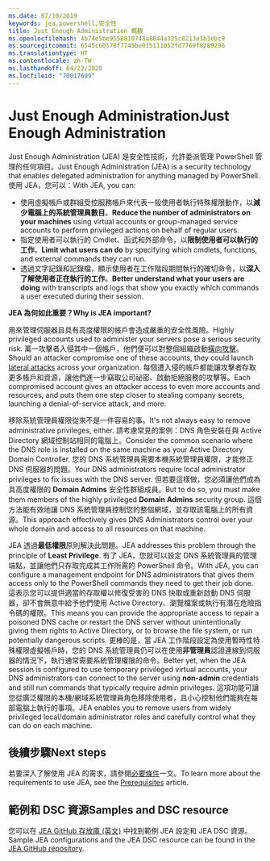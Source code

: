 ```yaml
---
ms.date: 07/10/2019
keywords: jea,powershell,安全性
title: Just Enough Administration 概觀
ms.openlocfilehash: 4b74e5be9558810748a8844a325c8213e1b3ebc9
ms.sourcegitcommit: 6545c60578f7745be015111052fd7769f8289296
ms.translationtype: HT
ms.contentlocale: zh-TW
ms.lasthandoff: 04/22/2020
ms.locfileid: "70017699"
---
```

# <a name="just-enough-administration"></a><span data-ttu-id="951ed-103">Just Enough Administration</span><span class="sxs-lookup"><span data-stu-id="951ed-103">Just Enough Administration</span></span>

<span data-ttu-id="951ed-104">Just Enough Administration (JEA) 是安全性技術，允許委派管理 PowerShell 管理的任何項目。</span><span class="sxs-lookup"><span data-stu-id="951ed-104">Just Enough Administration (JEA) is a security technology that enables delegated administration for anything managed by PowerShell.</span></span> <span data-ttu-id="951ed-105">使用 JEA，您可以︰</span><span class="sxs-lookup"><span data-stu-id="951ed-105">With JEA, you can:</span></span>

- <span data-ttu-id="951ed-106">使用虛擬帳戶或群組受控服務帳戶來代表一般使用者執行特殊權限動作，以**減少電腦上的系統管理員數目**。</span><span class="sxs-lookup"><span data-stu-id="951ed-106">**Reduce the number of administrators on your machines** using virtual accounts or group-managed service accounts to perform privileged actions on behalf of regular users.</span></span>
- <span data-ttu-id="951ed-107">指定使用者可以執行的 Cmdlet、函式和外部命令，以**限制使用者可以執行的工作**。</span><span class="sxs-lookup"><span data-stu-id="951ed-107">**Limit what users can do** by specifying which cmdlets, functions, and external commands they can run.</span></span>
- <span data-ttu-id="951ed-108">透過文字記錄和記錄檔，顯示使用者在工作階段期間執行的確切命令，以**深入了解使用者正在執行的工作**。</span><span class="sxs-lookup"><span data-stu-id="951ed-108">**Better understand what your users are doing** with transcripts and logs that show you exactly which commands a user executed during their session.</span></span>

<span data-ttu-id="951ed-109">**JEA 為何如此重要？**</span><span class="sxs-lookup"><span data-stu-id="951ed-109">**Why is JEA important?**</span></span>

<span data-ttu-id="951ed-110">用來管理伺服器且具有高度權限的帳戶會造成嚴重的安全性風險。</span><span class="sxs-lookup"><span data-stu-id="951ed-110">Highly privileged accounts used to administer your servers pose a serious security risk.</span></span> <span data-ttu-id="951ed-111">萬一攻擊者入侵其中一個帳戶，他們便可以對整個組織啟動[橫向攻擊](https://aka.ms/pth)。</span><span class="sxs-lookup"><span data-stu-id="951ed-111">Should an attacker compromise one of these accounts, they could launch [lateral attacks](https://aka.ms/pth) across your organization.</span></span> <span data-ttu-id="951ed-112">每個遭入侵的帳戶都能讓攻擊者存取更多帳戶和資源，讓他們進一步竊取公司祕密、啟動拒絕服務的攻擊等。</span><span class="sxs-lookup"><span data-stu-id="951ed-112">Each compromised account gives an attacker access to even more accounts and resources, and puts them one step closer to stealing company secrets, launching a denial-of-service attack, and more.</span></span>

<span data-ttu-id="951ed-113">移除系統管理員權限從來不是一件容易的事。</span><span class="sxs-lookup"><span data-stu-id="951ed-113">It's not always easy to remove administrative privileges, either.</span></span> <span data-ttu-id="951ed-114">請考慮常見的案例：DNS 角色安裝在與 Active Directory 網域控制站相同的電腦上。</span><span class="sxs-lookup"><span data-stu-id="951ed-114">Consider the common scenario where the DNS role is installed on the same machine as your Active Directory Domain Controller.</span></span> <span data-ttu-id="951ed-115">您的 DNS 系統管理員需要本機系統管理員權限，才能修正 DNS 伺服器的問題。</span><span class="sxs-lookup"><span data-stu-id="951ed-115">Your DNS administrators require local administrator privileges to fix issues with the DNS server.</span></span> <span data-ttu-id="951ed-116">但若要這樣做，您必須讓他們成為具高度權限的 **Domain Admins** 安全性群組成員。</span><span class="sxs-lookup"><span data-stu-id="951ed-116">But to do so, you must make them members of the highly privileged **Domain Admins** security group.</span></span> <span data-ttu-id="951ed-117">這個方法能有效地讓 DNS 系統管理員控制您的整個網域，並存取該電腦上的所有資源。</span><span class="sxs-lookup"><span data-stu-id="951ed-117">This approach effectively gives DNS Administrators control over your whole domain and access to all resources on that machine.</span></span>

<span data-ttu-id="951ed-118">JEA 透過**最低權限**原則解決此問題。</span><span class="sxs-lookup"><span data-stu-id="951ed-118">JEA addresses this problem through the principle of **Least Privilege**.</span></span> <span data-ttu-id="951ed-119">有了 JEA，您就可以設定 DNS 系統管理員的管理端點，並讓他們只存取完成其工作所需的 PowerShell 命令。</span><span class="sxs-lookup"><span data-stu-id="951ed-119">With JEA, you can configure a management endpoint for DNS administrators that gives them access only to the PowerShell commands they need to get their job done.</span></span> <span data-ttu-id="951ed-120">這表示您可以提供適當的存取權以修復受害的 DNS 快取或重新啟動 DNS 伺服器，卻不會無意中給予他們使用 Active Directory、瀏覽檔案或執行有潛在危險指令碼的權限。</span><span class="sxs-lookup"><span data-stu-id="951ed-120">This means you can provide the appropriate access to repair a poisoned DNS cache or restart the DNS server without unintentionally giving them rights to Active Directory, or to browse the file system, or run potentially dangerous scripts.</span></span> <span data-ttu-id="951ed-121">更棒的是，當 JEA 工作階段設定為使用暫時性特殊權限虛擬帳戶時，您的 DNS 系統管理員仍可以在使用**非管理員**認證連線到伺服器的情況下，執行通常需要系統管理權限的命令。</span><span class="sxs-lookup"><span data-stu-id="951ed-121">Better yet, when the JEA session is configured to use temporary privileged virtual accounts, your DNS administrators can connect to the server using **non-admin** credentials and still run commands that typically require admin privileges.</span></span> <span data-ttu-id="951ed-122">這項功能可讓您從廣泛權限的本機/網域系統管理員角色移除使用者，且小心控制他們能夠在每部電腦上執行的事項。</span><span class="sxs-lookup"><span data-stu-id="951ed-122">JEA enables you to remove users from widely privileged local/domain administrator roles and carefully control what they can do on each machine.</span></span>

## <a name="next-steps"></a><span data-ttu-id="951ed-123">後續步驟</span><span class="sxs-lookup"><span data-stu-id="951ed-123">Next steps</span></span>

<span data-ttu-id="951ed-124">若要深入了解使用 JEA 的需求，請參閱[必要條件](prerequisites.md)一文。</span><span class="sxs-lookup"><span data-stu-id="951ed-124">To learn more about the requirements to use JEA, see the [Prerequisites](prerequisites.md) article.</span></span>

## <a name="samples-and-dsc-resource"></a><span data-ttu-id="951ed-125">範例和 DSC 資源</span><span class="sxs-lookup"><span data-stu-id="951ed-125">Samples and DSC resource</span></span>

<span data-ttu-id="951ed-126">您可以在 [JEA GitHub 存放庫 (英文)](https://github.com/PowerShell/JEA) 中找到範例 JEA 設定和 JEA DSC 資源。</span><span class="sxs-lookup"><span data-stu-id="951ed-126">Sample JEA configurations and the JEA DSC resource can be found in the [JEA GitHub repository](https://github.com/PowerShell/JEA).</span></span>
